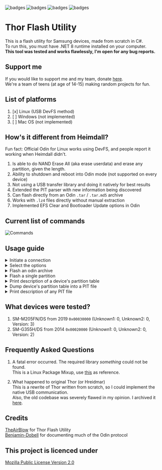 ![badges](https://img.shields.io/github/contributors/Samsung-Loki/Thor.svg)
![badges](https://img.shields.io/github/forks/Samsung-Loki/Thor.svg)
![badges](https://img.shields.io/github/stars/Samsung-Loki/Thor.svg)
![badges](https://img.shields.io/github/issues/Samsung-Loki/Thor.svg)
# Thor Flash Utility
This is a flash utility for Samsung devices, made from scratch in C#. \
To run this, you must have .NET 8 runtime installed on your computer. \
**This tool was tested and works flawlessly, I'm open for any bug reports.**

## Support me
If you would like to support me and my team, donate [here](https://ko-fi.com/sussydev). \
We're a team of teens (at age of 14-15) making random projects for fun.

## List of platforms
1) [x] Linux (USB DevFS method)
2) [ ] Windows (not implemented)
3) [ ] Mac OS (not implemented)

## How's it different from Heimdall?
Fun fact: Official Odin for Linux works using DevFS, and people report it working when Heimdall didn't.
1) Is able to do NAND Erase All (aka erase userdata) and erase any partition, given the length.
2) Ability to shutdown and reboot into Odin mode (not supported on every device)
3) Not using a USB transfer library and doing it natively for best results
4) Extended the PIT parser with new information being discovered
5) Can flash directly from an Odin `.tar` / `.tar.md5` archive
6) Works with `.lz4` files directly without manual extraction
7) Implemented EFS Clear and Bootloader Update options in Odin

## Current list of commands
![Commands](https://github.com/Samsung-Loki/Thor/assets/68467762/01526ec4-ff64-4308-8ff4-46af9e5aa0c1)

## Usage guide
<details>
  <summary>Initiate a connection</summary>
  <br>
  <img src="https://github.com/Samsung-Loki/Thor/assets/68467762/a98b9ff7-4346-4d64-9783-c22ba6a5a709"/>
</details>
<details>
  <summary>Select the options</summary>
  <br>
  <img src="https://github.com/Samsung-Loki/Thor/assets/68467762/6d93c907-d548-4637-a473-4a2eb7793dbc"/>
</details>
<details>
  <summary>Flash an odin archive</summary>
  <br>
  <video src="https://github.com/Samsung-Loki/Thor/assets/68467762/cb32aadb-c01c-474e-9d31-5fd6e704b846"/>
</details>
<details>
  <summary>Flash a single partition</summary>
  <br>
  <video src="https://github.com/Samsung-Loki/Thor/assets/68467762/f8f7e1dc-8c14-44c0-aaa7-85cf0c5cd024"/>
</details>
<details>
  <summary>Print description of a device's partition table</summary>
  <br>
  <video src="https://github.com/Samsung-Loki/Thor/assets/68467762/0e1a3335-71ea-45e7-bbcd-a61a553f4943"/>
</details>
<details>
  <summary>Dump device's partition table into a PIT file</summary>
  <br>
  <video src="https://github.com/Samsung-Loki/Thor/assets/68467762/ef6a5a67-c902-4af1-8de8-b5bbe4a3e9ef"/>
</details>
<details>
  <summary>Print description of any PIT file</summary>
  <br>
  <video src="https://github.com/Samsung-Loki/Thor/assets/68467762/4d4f3ccc-380a-4557-93fa-a2cc1ee698bc"/>
</details>

## What devices were tested?
1) SM-M205FN/DS from 2019 `0x00030000` (Unknown1: 0, Unknown2: 0, Version: 3)
2) SM-G355H/DS from 2014 `0x00020000` (Unknown1: 0, Unknown2: 0, Version: 2)

## Frequently Asked Questions
1) A fatal error occurred. The required library *something* could not be found. \
This is a Linux Package Mixup, use [this](https://github.com/Samsung-Loki/LegacyThor/issues/5) as reference.

2) What happened to original Thor (or Hreidmar) \
This is a rewrite of Thor written from scratch, so I could implement the native USB communication. \
Also, the old codebase was severely flawed in my opinion. I archived it [here](https://github.com/Samsung-Loki/LegacyThor/).

## Credits
[TheAirBlow](https://github.com/theairblow) for Thor Flash Utility \
[Benjamin-Dobell](https://github.com/Benjamin-Dobell) for documenting much of the Odin protocol

## This project is licenced under
[Mozilla Public License Version 2.0](https://github.com/Samsung-Loki/Thor/blob/main/LICENCE)
